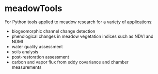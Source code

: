 # meadowTools
For Python tools applied to meadow research for a variety of applications:
- biogeomorphic channel change detection
- phenological changes in meadow vegetation indices such as NDVI and NDMI
- water quality assessment
- soils analysis
- post-restoration assessment
- carbon and vapor flux from eddy covariance and chamber measurements
